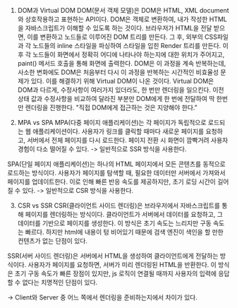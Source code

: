 1. DOM과 Virtual DOM
 DOM(문서 객체 모델)은 DOM은 HTML, XML document와 상호작용하고 표현하는 API이다.
DOM은 객체로 변환하여, 내가 작성한 HTML을 자바스크립트가 이해할 수 있도록 하는 것이다.
 브라우저가 HTML을 전달 받으면, 이를 변환하고 노드들로 이루어진 DOM 트리를 만든다.
그 후, 외부의 CSS파일과 각 노드들의 inline 스타일을 파싱하여 스타일을 입힌 Render 트리를 만든다. 이후 각 노드들이 화면에서 정확히 어디에 나타나야 하는지에 대한 위치가 주어지고, paint() 메서드 호출을 통해 화면에 출력한다.
 DOM은 이 과정을 계속 반복하는데, 사소한 변화에도 DOM은 처음부터 다시 이 과정을 반복하는 시간적인 비효율성 문제가 있다.
 이를 해결하기 위해 Virtual DOM이 나온 것이다.
Virtual DOM은 DOM과 다르게, 수정사항이 여러가지 있더라도, 한 번만 렌더링을 일으킨다.
이전  상태 값과 수정사항을 비교하여 달라진 부분만 DOM에게 한 번에 전달하여 딱 한번만 렌더링을 진행한다.
 "직접 DOM에게 접근하는 것은 지양해야 한다."

2. MPA vs SPA
MPA(다중 페이지 애플리케이션)는 각 페이지가 독립적으로 로드되는 웹 애플리케이션이다. 사용자가 링크를 클릭할 때마다 새로운 페이지를 요청하고, 서버에서 전체 페이지를 다시 로드한다. 페이지 전환 시 화면이 깜빡거려 사용자 경험이 다소 떨어질 수 있다.
-> 일반적으로 SSR 방식을 사용한다.

SPA(단일 페이지 애플리케이션)는 하나의 HTML 페이지에서 모든 콘텐츠를 동적으로 로드하는 방식이다. 사용자가 페이지를 탐색할 때, 필요한 데이터만 서버에서 가져와서 페이지를 업데이트한다. 이로 인해 빠른 반응 속도를 제공하지만, 초기 로딩 시간이 길어질 수 있다.
-> 일반적으로 CSR 방식을 사용한다.

3. CSR vs SSR
CSR(클라이언트 사이드 렌더링)은 브라우저에서 자바스크립트를 통해 페이지를 렌더링하는 방식이다. 클라이언트가 서버에서 데이터를 요청하고, 그 데이터를 기반으로 페이지를 생성한다. 이 방식은 초기 속도는 느리지만 구동 속도는 빠르다. 하지만 html에 내용이 텅 비어있기 때문에 검색 엔진이 색인을 할 만한 컨텐츠가 없는 단점이 있다.

SSR(서버 사이드 렌더링)은 서버에서 HTML을 생성하여 클라이언트에게 전달하는 방식이다. 사용자가 페이지를 요청하면, 서버가 미리 렌더링된 HTML을 반환한다. 이 방식은 초기 구동 속도가 빠른 장점이 있지만, js 로직이 연결될 때까지 사용자의 입력에 응답할 수 없다는 치명적인 단점이 있다.

-> Client와 Server 중 어느 쪽에서 렌더링을 준비하는지에서 차이가 있다.